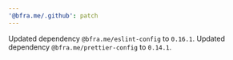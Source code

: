 ```yaml
---
'@bfra.me/.github': patch
---
```


Updated dependency `@bfra.me/eslint-config` to `0.16.1`.
Updated dependency `@bfra.me/prettier-config` to `0.14.1`.
